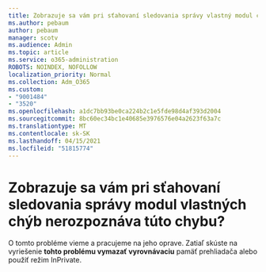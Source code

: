 ```yaml
---
title: Zobrazuje sa vám pri sťahovaní sledovania správy vlastný modul chýb nerozpoznáva túto chybu?
ms.author: pebaum
author: pebaum
manager: scotv
ms.audience: Admin
ms.topic: article
ms.service: o365-administration
ROBOTS: NOINDEX, NOFOLLOW
localization_priority: Normal
ms.collection: Adm_O365
ms.custom:
- "9001484"
- "3520"
ms.openlocfilehash: a1dc7bb93be0ca224b2c1e5fde98d4af393d2004
ms.sourcegitcommit: 8bc60ec34bc1e40685e3976576e04a2623f63a7c
ms.translationtype: MT
ms.contentlocale: sk-SK
ms.lasthandoff: 04/15/2021
ms.locfileid: "51815774"
---
```

# <a name="getting-custom-error-module-does-not-recognize-this-error-when-downloading-a-message-trace"></a>Zobrazuje sa vám pri sťahovaní sledovania správy modul vlastných chýb nerozpoznáva túto chybu?

O tomto probléme vieme a pracujeme na jeho oprave.  Zatiaľ skúste na vyriešenie **tohto problému vymazať vyrovnávaciu** pamäť prehliadača alebo použiť režim InPrivate.